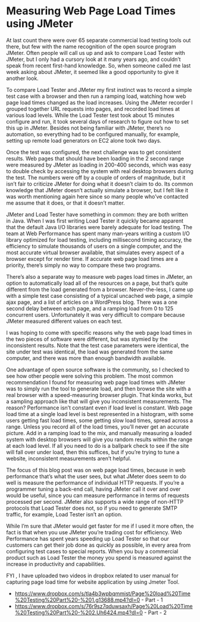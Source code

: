 # Measuring Web Page Load Times using JMeter

At last count there were over 65 separate commercial load testing tools out there, but few with the name recognition of the open source program JMeter. Often people will call us up and ask to compare Load Tester with JMeter, but I only had a cursory look at it many years ago, and couldn’t speak from recent first-hand knowledge. So, when someone called me last week asking about JMeter, it seemed like a good opportunity to give it another look.

To compare Load Tester and JMeter my first instinct was to record a simple test case with a browser and then run a ramping load, watching how web page load times changed as the load increases. Using the JMeter recorder I grouped together URL requests into pages, and recorded load times at various load levels. While the Load Tester test took about 15 minutes configure and run, it took several days of research to figure out how to set this up in JMeter. Besides not being familiar with JMeter, there’s no automation, so everything had to be configured manually, for example, setting up remote load generators on EC2 alone took two days.

Once the test was configured, the next challenge was to get consistent results. Web pages that should have been loading in the 2 second range were measured by JMeter as loading in 200-400 seconds, which was easy to double check by accessing the system with real desktop browsers during the test. The numbers were off by a couple of orders of magnitude, but it isn’t fair to criticize JMeter for doing what it doesn’t claim to do. Its common knowledge that JMeter doesn’t actually simulate a browser, but I felt like it was worth mentioning again here since so many people who’ve contacted me assume that it does, or that it doesn’t matter.

JMeter and Load Tester have something in common: they are both written in Java. When I was first writing Load Tester it quickly became apparent that the default Java I/O libraries were barely adequate for load testing. The team at Web Performance has spent many man-years writing a custom I/O library optimized for load testing, including millisecond timing accuracy, the efficiency to simulate thousands of users on a single computer, and the most accurate virtual browser available, that simulates every aspect of a browser except for render time. If accurate web page load times are a priority, there’s simply no way to compare these two programs.

There’s also a separate way to measure web pages load times in JMeter, an option to automatically load all of the resources on a page, but that’s quite different from the load generated from a browser. Never-the-less, I came up with a simple test case consisting of a typical uncached web page, a simple ajax page, and a list of articles on a WordPress blog. There was a one second delay between each page, and a ramping load from 0 to 125 concurrent users. Unfortunately it was very difficult to compare because JMeter measured different values on each test. 

I was hoping to come with specific reasons why the web page load times in the two pieces of software were different, but was stymied by the inconsistent results. Note that the test case parameters were identical, the site under test was identical, the load was generated from the same computer, and there was more than enough bandwidth available.

One advantage of open source software is the community, so I checked to see how other people were solving this problem. The most common recommendation I found for measuring web page load times with JMeter was to simply run the tool to generate load, and then browse the site with a real browser with a speed-measuring browser plugin. That kinda works, but a sampling approach like that will give you inconsistent measurements. The reason? Performance isn’t constant even if load level is constant. Web page load time at a single load level is best represented in a histogram, with some users getting fast load times, some getting slow load times, spread across a range. Unless you record all of the load times, you’ll never get an accurate picture. Add in a ramping load to the mix, and manually measuring a loaded system with desktop browsers will give you random results within the range at each load level. If all you need to do is a ballpark check to see if the site will fall over under load, then this suffices, but if you’re trying to tune a website, inconsistent measurements aren’t helpful.

The focus of this blog post was on web page load times, because in web performance that’s what the user sees, but what JMeter does seem to do well is measure the performance of individual HTTP requests. If you’re a programmer tuning a back-end call, having JMeter call it over and over would be useful, since you can measure performance in terms of requests processed per second. JMeter also supports a wide range of non-HTTP protocols that Load Tester does not, so if you need to generate SMTP traffic, for example, Load Tester isn’t an option.

While I’m sure that JMeter would get faster for me if I used it more often, the fact is that when you use JMeter you’re trading cost for efficiency. Web Performance has spent years speeding up Load Tester so that our customers can get their job done as quickly as possible, in every area from configuring test cases to special reports. When you buy a commercial product such as Load Tester the money you spend is measured against the increase in productivity and capabilities.

FYI , I have uploaded two videos in dropbox related to user manual for capturing page load time for website application by using Jmeter Tool.

- https://www.dropbox.com/s/tla4b3wpbqmmist/Page%20load%20Time%20Testing%20Part%20-%201.g13688.mp4?dl=0  - Part - 1
- https://www.dropbox.com/s/76r9sz7qduwsaxh/Page%20Load%20Time%20Testing%20Part%20-%202.Uh6424.mp4?dl=0 - Part - 2

